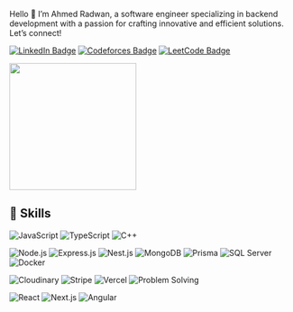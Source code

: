 Hello 👋
I’m Ahmed Radwan, a software engineer specializing in backend development with a passion for crafting innovative and efficient solutions. Let’s connect!

[![LinkedIn Badge](https://img.shields.io/badge/LinkedIn-0077B5?style=for-the-badge&logo=linkedin&logoColor=white)](https://www.linkedin.com/in/ahmedradwan0/)
[![Codeforces Badge](https://img.shields.io/badge/Codeforces-FDCC00?style=for-the-badge&logo=codeforces&logoColor=white)](https://codeforces.com/profile/aahmedrradwan00)
[![LeetCode Badge](https://img.shields.io/badge/LeetCode-FFA116?style=for-the-badge&logo=leetcode&logoColor=white)](https://leetcode.com/u/aahmedrradwan00)



<a href="https://github.com/aahmedrradwan00">
<!--   <img height="225" src="https://github-readme-stats.vercel.app/api?username=aahmedrradwan00&show_icons=true&theme=dark&include_all_commits=true&count_private=true"/> -->
  <img height="225" src="https://github-readme-stats.vercel.app/api/top-langs/?username=aahmedrradwan00&theme=dark"/>
</a>

## 💼 Skills

![JavaScript](https://img.shields.io/badge/JavaScript-323330?style=for-the-badge&logo=javascript&logoColor=F7DF1E)
![TypeScript](https://img.shields.io/badge/TypeScript-007ACC?style=for-the-badge&logo=typescript&logoColor=white)
![C++](https://img.shields.io/badge/C++-00599C?style=for-the-badge&logo=c%2B%2B&logoColor=white)


![Node.js](https://img.shields.io/badge/Node.js-339933?style=for-the-badge&logo=nodedotjs&logoColor=white)
![Express.js](https://img.shields.io/badge/Express.js-000000?style=for-the-badge&logo=express&logoColor=white)
![Nest.js](https://img.shields.io/badge/Nest.js-E0234E?style=for-the-badge&logo=nestjs&logoColor=white)
![MongoDB](https://img.shields.io/badge/MongoDB-47A248?style=for-the-badge&logo=mongodb&logoColor=white)
![Prisma](https://img.shields.io/badge/Prisma-2D3748?style=for-the-badge&logo=prisma&logoColor=white)
![SQL Server](https://img.shields.io/badge/SQL%20Server-CC2927?style=for-the-badge&logo=microsoft-sql-server&logoColor=white)
![Docker](https://img.shields.io/badge/Docker-2496ED?style=for-the-badge&logo=docker&logoColor=white)

![Cloudinary](https://img.shields.io/badge/Cloudinary-3448C5?style=for-the-badge&logo=cloudinary&logoColor=white)
![Stripe](https://img.shields.io/badge/Stripe-008CDD?style=for-the-badge&logo=stripe&logoColor=white)
![Vercel](https://img.shields.io/badge/Vercel-000000?style=for-the-badge&logo=vercel&logoColor=white)
![Problem Solving](https://img.shields.io/badge/Problem%20Solving-FFD700?style=for-the-badge&logo=lightbulb&logoColor=black)

![React](https://img.shields.io/badge/React-20232A?style=for-the-badge&logo=react&logoColor=61DAFB)
![Next.js](https://img.shields.io/badge/Next.js-000000?style=for-the-badge&logo=nextdotjs&logoColor=white)
![Angular](https://img.shields.io/badge/Angular-DD0031?style=for-the-badge&logo=angular&logoColor=white)

<!-- <div>
  ### Popular Repositories
![HTML5](https://img.shields.io/badge/HTML5-E34F26?style=for-the-badge&logo=html5&logoColor=white)
![CSS3](https://img.shields.io/badge/CSS3-1572B6?style=for-the-badge&logo=css3&logoColor=white)
![Tailwind CSS](https://img.shields.io/badge/Tailwind%20CSS-06B6D4?style=for-the-badge&logo=tailwind-css&logoColor=white)
![Bootstrap](https://img.shields.io/badge/Bootstrap-7952B3?style=for-the-badge&logo=bootstrap&logoColor=white)
[![Repo 1](https://github-readme-stats.vercel.app/api/pin/?username=aahmedrradwan00&repo=Neomart&theme=dark)](https://github.com/aahmedrradwan00/Neomart)
[![Repo 2](https://github-readme-stats.vercel.app/api/pin/?username=aahmedrradwan00&repo=NTI-Summer-training&theme=dark)](https://github.com/aahmedrradwan00/NTI-Summer-training)

</div> -->
